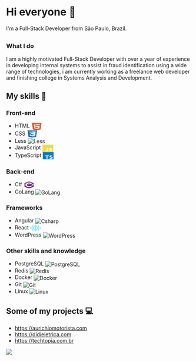 # Hi everyone :wave:

I'm a Full-Stack Developer from São Paulo, Brazil.


  ##
### What I do

I am a highly motivated Full-Stack Developer with over a year of experience in developing internal systems to assist in fraud identification using a wide range of technologies, i am currently working as a freelance web developer and finishing college in Systems Analysis and Development.

## My skills 📜

### Front-end

- HTML  <img align="center" alt="HTML" height="20" width="30" src="https://raw.githubusercontent.com/devicons/devicon/master/icons/html5/html5-original.svg">
- CSS  <img align="center" alt="CSS" height="20" width="30" src="https://raw.githubusercontent.com/devicons/devicon/master/icons/css3/css3-original.svg">
- Less  <img align="center" alt="Less" height="20" width="30" src="https://cdn.jsdelivr.net/gh/devicons/devicon@latest/icons/less/less-plain-wordmark.svg">
- JavaScript  <img align="center" alt="Js" height="20" width="30" src="https://raw.githubusercontent.com/devicons/devicon/master/icons/javascript/javascript-plain.svg">
- TypeScript  <img align="center" alt="Ts" height="20" width="30" src="https://raw.githubusercontent.com/devicons/devicon/master/icons/typescript/typescript-plain.svg">


### Back-end

- C#  <img align="center" alt="Csharp" height="20" width="30" src="https://raw.githubusercontent.com/devicons/devicon/master/icons/csharp/csharp-original.svg">
- GoLang  <img align="center" alt="GoLang" height="20" width="30" src="https://cdn.jsdelivr.net/gh/devicons/devicon@latest/icons/go/go-original-wordmark.svg" />

### Frameworks

- Angular  <img align="center" alt="Csharp" height="20" width="30" src="https://cdn.jsdelivr.net/gh/devicons/devicon@latest/icons/angular/angular-original.svg" />
- React  <img align="center" alt="React" height="20" width="30" src="https://raw.githubusercontent.com/devicons/devicon/master/icons/react/react-original.svg">
- WordPress <img align="center" alt="WordPress" height="20" src="https://cdn.jsdelivr.net/gh/devicons/devicon@latest/icons/wordpress/wordpress-plain.svg" />

### Other skills and knowledge

- PostgreSQL  <img align="center" alt="PostgreSQL" height="20" width="30" src="https://cdn.jsdelivr.net/gh/devicons/devicon@latest/icons/postgresql/postgresql-original.svg" />
- Redis  <img align="center" alt="Redis" height="20" src="https://cdn.jsdelivr.net/gh/devicons/devicon@latest/icons/redis/redis-original.svg" />
- Docker  <img align="center" alt="Docker" height="20" src="https://cdn.jsdelivr.net/gh/devicons/devicon@latest/icons/docker/docker-original.svg" />
- Git  <img align="center" alt="Git" height="20" src="https://cdn.jsdelivr.net/gh/devicons/devicon@latest/icons/git/git-original.svg" />
- Linux  <img align="center" alt="Linux" height="20" src="https://cdn.jsdelivr.net/gh/devicons/devicon@latest/icons/linux/linux-original.svg" />

## Some of my projects 💻

- https://aurichiomotorista.com
- https://didieletrica.com
- https://techtopia.com.br
  

<div> 
 
  <a href="https://www.linkedin.com/in/matheus-gianetti-figueiredo-53558a168/" target="_blank"><img src="https://img.shields.io/badge/-LinkedIn-%230077B5?style=for-the-badge&logo=linkedin&logoColor=white" target="_blank"></a> 
  
</div>

